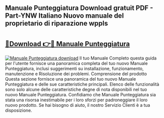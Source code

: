 ## Manuale Punteggiatura Download gratuit PDF - Part-YNW Italiano Nuovo manuale del proprietario di riparazione wppls

# <h2><a href="http://dfbpmz.blite.top/?on=Manuale+Punteggiatura">🔗Download 👉🔴 Manuale Punteggiatura</a></h2>

[![Manuale Punteggiatura download](https://i.imgur.com/lujVjoI.png)](http://dfbpmz.blite.top/?on=Manuale+Punteggiatura)
Il tuo Manuale Completo questa guida per l'utente fornisce una panoramica completa del tuo nuovo Manuale Punteggiatura, inclusi suggerimenti su installazione, funzionamento, manutenzione e Risoluzione dei problemi. Comprensione del prodotto Questa sezione fornisce una panoramica del tuo nuovo Manuale Punteggiatura e delle sue caratteristiche principali. Elenco delle funzionalità sono solo alcune delle caratteristiche degne di nota disponibili nel tuo nuovo Manuale Punteggiatura. Confidiamo che Manuale Punteggiatura sia stata una risorsa inestimabile per i loro sforzi per padroneggiare il loro nuovo prodotto. Se hai bisogno di aiuto, il nostro Servizio Clienti è a tua disposizione.
